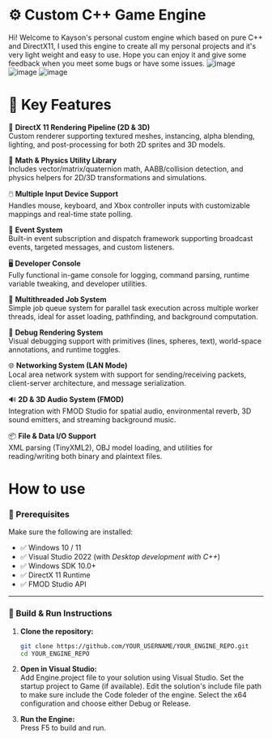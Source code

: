 # ⚙️ Custom C++ Game Engine
Hi! Welcome to Kayson's personal custom engine which based on pure C++ and DirectX11, I used this engine to create all my personal projects and it's very light weight and easy to use. Hope you can enjoy it and give some feedback when you meet some bugs or have some issues.
![image](https://github.com/user-attachments/assets/3afe5e83-d135-45b5-b670-7fc3030e61b6)
![image](https://github.com/user-attachments/assets/f9bbdb91-9884-4a17-96c6-3e585afcf09a)
![image](https://github.com/user-attachments/assets/e25ee31b-d743-40aa-accc-9280eea86e3c)

# 🌟 Key Features
🎨 **DirectX 11 Rendering Pipeline (2D & 3D)**  
Custom renderer supporting textured meshes, instancing, alpha blending, lighting, and post-processing for both 2D sprites and 3D models.

📐 **Math & Physics Utility Library**  
Includes vector/matrix/quaternion math, AABB/collision detection, and physics helpers for 2D/3D transformations and simulations.

🖱️ **Multiple Input Device Support**  
Handles mouse, keyboard, and Xbox controller inputs with customizable mappings and real-time state polling.

🔔 **Event System**  
Built-in event subscription and dispatch framework supporting broadcast events, targeted messages, and custom listeners.

🖥️ **Developer Console**  
Fully functional in-game console for logging, command parsing, runtime variable tweaking, and developer utilities.

🧵 **Multithreaded Job System**  
Simple job queue system for parallel task execution across multiple worker threads, ideal for asset loading, pathfinding, and background computation.

🧪 **Debug Rendering System**  
Visual debugging support with primitives (lines, spheres, text), world-space annotations, and runtime toggles.

🌐 **Networking System (LAN Mode)**  
Local area network system with support for sending/receiving packets, client-server architecture, and message serialization.

🔊 **2D & 3D Audio System (FMOD)**  
Integration with FMOD Studio for spatial audio, environmental reverb, 3D sound emitters, and streaming background music.

📦 **File & Data I/O Support**  
XML parsing (TinyXML2), OBJ model loading, and utilities for reading/writing both binary and plaintext files.

# How to use
### 🔧 Prerequisites

Make sure the following are installed:

- ✅ Windows 10 / 11  
- ✅ Visual Studio 2022 (with *Desktop development with C++*)  
- ✅ Windows SDK 10.0+  
- ✅ DirectX 11 Runtime  
- ✅ FMOD Studio API

---

### 🚀 Build & Run Instructions

1. **Clone the repository:**

   ```bash
   git clone https://github.com/YOUR_USERNAME/YOUR_ENGINE_REPO.git
   cd YOUR_ENGINE_REPO
2. **Open in Visual Studio:**  
Add Engine.project file to your solution using Visual Studio.
Set the startup project to Game (if available).
Edit the solution's include file path to make sure include the Code foleder of the engine.
Select the x64 configuration and choose either Debug or Release.

4. **Run the Engine:**  
Press F5 to build and run.
